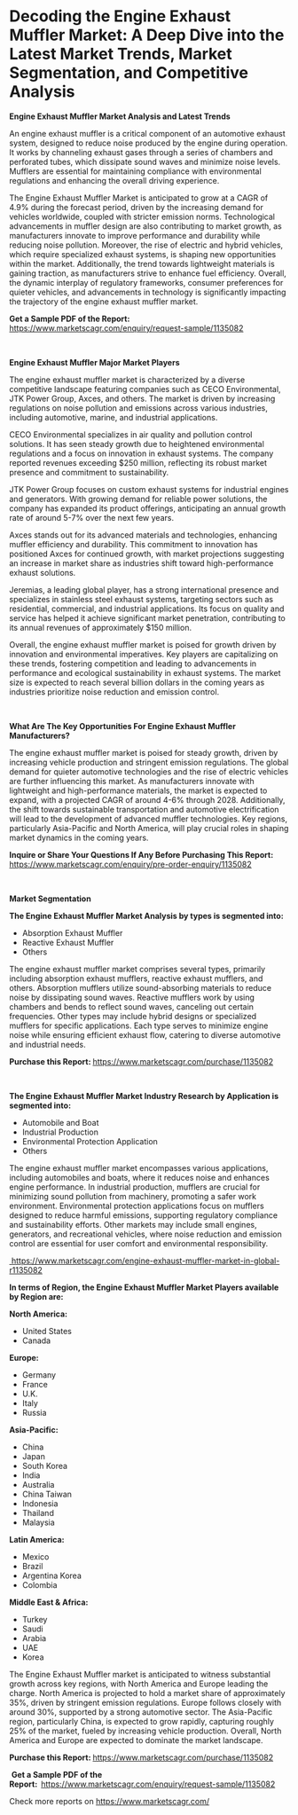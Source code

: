 <p><h1>Decoding the Engine Exhaust Muffler Market: A Deep Dive into the Latest Market Trends, Market Segmentation, and Competitive Analysis</h1></p><p><strong>Engine Exhaust Muffler Market Analysis and Latest Trends</strong></p>
<p><p>An engine exhaust muffler is a critical component of an automotive exhaust system, designed to reduce noise produced by the engine during operation. It works by channeling exhaust gases through a series of chambers and perforated tubes, which dissipate sound waves and minimize noise levels. Mufflers are essential for maintaining compliance with environmental regulations and enhancing the overall driving experience.</p><p>The Engine Exhaust Muffler Market is anticipated to grow at a CAGR of 4.9% during the forecast period, driven by the increasing demand for vehicles worldwide, coupled with stricter emission norms. Technological advancements in muffler design are also contributing to market growth, as manufacturers innovate to improve performance and durability while reducing noise pollution. Moreover, the rise of electric and hybrid vehicles, which require specialized exhaust systems, is shaping new opportunities within the market. Additionally, the trend towards lightweight materials is gaining traction, as manufacturers strive to enhance fuel efficiency. Overall, the dynamic interplay of regulatory frameworks, consumer preferences for quieter vehicles, and advancements in technology is significantly impacting the trajectory of the engine exhaust muffler market.</p></p>
<p><strong>Get a Sample PDF of the Report:&nbsp;</strong> <a href="https://www.marketscagr.com/enquiry/request-sample/1135082?utm_campaign=2031&utm_medium=2&utm_source=Github&utm_content=ia&utm_term=09042025&utm_id=engine-exhaust-muffler">https://www.marketscagr.com/enquiry/request-sample/1135082</a></p>
<p>&nbsp;</p>
<p><strong>Engine Exhaust Muffler Major Market Players</strong></p>
<p><p>The engine exhaust muffler market is characterized by a diverse competitive landscape featuring companies such as CECO Environmental, JTK Power Group, Axces, and others. The market is driven by increasing regulations on noise pollution and emissions across various industries, including automotive, marine, and industrial applications.</p><p>CECO Environmental specializes in air quality and pollution control solutions. It has seen steady growth due to heightened environmental regulations and a focus on innovation in exhaust systems. The company reported revenues exceeding $250 million, reflecting its robust market presence and commitment to sustainability.</p><p>JTK Power Group focuses on custom exhaust systems for industrial engines and generators. With growing demand for reliable power solutions, the company has expanded its product offerings, anticipating an annual growth rate of around 5-7% over the next few years.</p><p>Axces stands out for its advanced materials and technologies, enhancing muffler efficiency and durability. This commitment to innovation has positioned Axces for continued growth, with market projections suggesting an increase in market share as industries shift toward high-performance exhaust solutions.</p><p>Jeremias, a leading global player, has a strong international presence and specializes in stainless steel exhaust systems, targeting sectors such as residential, commercial, and industrial applications. Its focus on quality and service has helped it achieve significant market penetration, contributing to its annual revenues of approximately $150 million.</p><p>Overall, the engine exhaust muffler market is poised for growth driven by innovation and environmental imperatives. Key players are capitalizing on these trends, fostering competition and leading to advancements in performance and ecological sustainability in exhaust systems. The market size is expected to reach several billion dollars in the coming years as industries prioritize noise reduction and emission control.</p></p>
<p>&nbsp;</p>
<p><strong>What Are The Key Opportunities For Engine Exhaust Muffler Manufacturers?</strong></p>
<p><p>The engine exhaust muffler market is poised for steady growth, driven by increasing vehicle production and stringent emission regulations. The global demand for quieter automotive technologies and the rise of electric vehicles are further influencing this market. As manufacturers innovate with lightweight and high-performance materials, the market is expected to expand, with a projected CAGR of around 4-6% through 2028. Additionally, the shift towards sustainable transportation and automotive electrification will lead to the development of advanced muffler technologies. Key regions, particularly Asia-Pacific and North America, will play crucial roles in shaping market dynamics in the coming years.</p></p>
<p><strong>Inquire or Share Your Questions If Any Before Purchasing This Report:</strong> <a href="https://www.marketscagr.com/enquiry/pre-order-enquiry/1135082?utm_campaign=2031&utm_medium=2&utm_source=Github&utm_content=ia&utm_term=09042025&utm_id=engine-exhaust-muffler">https://www.marketscagr.com/enquiry/pre-order-enquiry/1135082</a></p>
<p>&nbsp;</p>
<p><strong>Market Segmentation</strong></p>
<p><strong>The Engine Exhaust Muffler Market Analysis by types is segmented into:</strong></p>
<p><ul><li>Absorption Exhaust Muffler</li><li>Reactive Exhaust Muffler</li><li>Others</li></ul></p>
<p><p>The engine exhaust muffler market comprises several types, primarily including absorption exhaust mufflers, reactive exhaust mufflers, and others. Absorption mufflers utilize sound-absorbing materials to reduce noise by dissipating sound waves. Reactive mufflers work by using chambers and bends to reflect sound waves, canceling out certain frequencies. Other types may include hybrid designs or specialized mufflers for specific applications. Each type serves to minimize engine noise while ensuring efficient exhaust flow, catering to diverse automotive and industrial needs.</p></p>
<p><strong>Purchase this Report:&nbsp;</strong><a href="https://www.marketscagr.com/purchase/1135082?utm_campaign=2031&utm_medium=2&utm_source=Github&utm_content=ia&utm_term=09042025&utm_id=engine-exhaust-muffler">https://www.marketscagr.com/purchase/1135082</a></p>
<p>&nbsp;</p>
<p><strong>The Engine Exhaust Muffler Market Industry Research by Application is segmented into:</strong></p>
<p><ul><li>Automobile and Boat</li><li>Industrial Production</li><li>Environmental Protection Application</li><li>Others</li></ul></p>
<p><p>The engine exhaust muffler market encompasses various applications, including automobiles and boats, where it reduces noise and enhances engine performance. In industrial production, mufflers are crucial for minimizing sound pollution from machinery, promoting a safer work environment. Environmental protection applications focus on mufflers designed to reduce harmful emissions, supporting regulatory compliance and sustainability efforts. Other markets may include small engines, generators, and recreational vehicles, where noise reduction and emission control are essential for user comfort and environmental responsibility.</p></p>
<p><a href="https://www.marketscagr.com/engine-exhaust-muffler-market-in-global-r1135082?utm_campaign=2031&utm_medium=2&utm_source=Github&utm_content=ia&utm_term=09042025&utm_id=engine-exhaust-muffler">&nbsp;https://www.marketscagr.com/engine-exhaust-muffler-market-in-global-r1135082</a></p>
<p><strong>In terms of Region, the Engine Exhaust Muffler Market Players available by Region are:</strong></p>
<p>
    <p> <strong> North America: </strong>
        <ul>
            <li>United States</li>
            <li>Canada</li>
        </ul>
        </p> 
    <p> <strong> Europe: </strong>
        <ul>
            <li>Germany</li>
            <li>France</li>
            <li>U.K.</li>
            <li>Italy</li>
            <li>Russia</li>
        </ul>
        </p> 
    <p> <strong> Asia-Pacific: </strong>
        <ul>
            <li>China</li>
            <li>Japan</li>
            <li>South Korea</li>
            <li>India</li>
            <li>Australia</li>
            <li>China Taiwan</li>
            <li>Indonesia</li>
            <li>Thailand</li>
            <li>Malaysia</li>
        </ul>
        </p> 
    <p> <strong> Latin America: </strong>
        <ul>
            <li>Mexico</li>
            <li>Brazil</li>
            <li>Argentina Korea</li>
            <li>Colombia</li>
        </ul>
        </p> 
    <p> <strong> Middle East & Africa: </strong>
        <ul>
            <li>Turkey</li>
            <li>Saudi</li>
            <li>Arabia</li>
            <li>UAE</li>
            <li>Korea</li>
        </ul>
    </p>
    </p>
<p><p>The Engine Exhaust Muffler market is anticipated to witness substantial growth across key regions, with North America and Europe leading the charge. North America is projected to hold a market share of approximately 35%, driven by stringent emission regulations. Europe follows closely with around 30%, supported by a strong automotive sector. The Asia-Pacific region, particularly China, is expected to grow rapidly, capturing roughly 25% of the market, fueled by increasing vehicle production. Overall, North America and Europe are expected to dominate the market landscape.</p></p>
<p><strong>Purchase this Report: </strong><a href="https://www.marketscagr.com/purchase/1135082?utm_campaign=2031&utm_medium=2&utm_source=Github&utm_content=ia&utm_term=09042025&utm_id=engine-exhaust-muffler">https://www.marketscagr.com/purchase/1135082</a></p>
<p>&nbsp;<strong>Get a Sample PDF of the Report:&nbsp;&nbsp;</strong><a href="https://www.marketscagr.com/enquiry/request-sample/1135082?utm_campaign=2031&utm_medium=2&utm_source=Github&utm_content=ia&utm_term=09042025&utm_id=engine-exhaust-muffler">https://www.marketscagr.com/enquiry/request-sample/1135082</a></p>
<p><strong></strong></p>
<p>Check more reports on <a href="https://www.marketscagr.com/?utm_campaign=2031&utm_medium=2&utm_source=Github&utm_content=ia&utm_term=09042025&utm_id=engine-exhaust-muffler">https://www.marketscagr.com/</a></p>